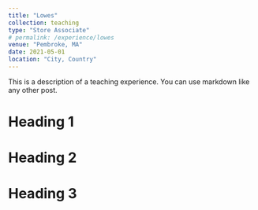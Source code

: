 ```yaml
---
title: "Lowes"
collection: teaching
type: "Store Associate"
# permalink: /experience/lowes
venue: "Pembroke, MA"
date: 2021-05-01
location: "City, Country"
---
```


This is a description of a teaching experience. You can use markdown like any other post.

Heading 1
======

Heading 2
======

Heading 3
======
